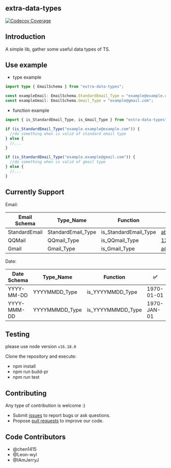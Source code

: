 ## extra-data-types

[![Codecov Coverage](https://img.shields.io/codecov/c/github/chen1415/extra-data-types/coverage.svg?style=flat-square)](https://codecov.io/gh/chen1415/extra-data-types/)

## Introduction

A simple lib, gather some useful data types of TS.

## Use example

- type example

```ts
import type { EmailSchema } from "extra-data-types";

const exampleEmail: EmailSchema.StandardEmail_Type = "example@example.com";
const exampleGmail: EmailSchema.Gmail_Type = "example@gmail.com";
```

- function example

```ts
import { is_StandardEmail_Type, is_Gmail_Type } from "extra-data-types";

if (is_StandardEmail_Type("example.example@example.com")) {
  //do something when is valid of standard email type
} else {
  //...
}

if (is_StandardEmail_Type("example.example@gmail.com")) {
  //do something when is valid of gmail type
} else {
  //...
}
```

## Currently Support

Email:

| Email Schema  | Type_Name          | Function              | :white_check_mark: | :x:         |
| ------------- | ------------------ | --------------------- | ------------------ | ----------- |
| StandardEmail | StandardEmail_Type | is_StandardEmail_Type | abc@abc.com        | abc         |
| QQMail        | QQmail_Type        | is_QQmail_Type        | 123@qq.com         | a@a.com     |
| Gmail         | Gmail_Type         | is_Gmail_Type         | a@gmail.com        | a@amail.com |

Date:

| Date Schema  |   Type_Name    |     Function      | :white_check_mark: |       :x:        |
| -----------  | -------------- | ----------------- | ------------------ | ---------------  |
| YYYY-MM-DD   | YYYYMMDD_Type  | is_YYYYMMDD_Type  |     1970-01-01     |    19700101      |
| YYYY-MMM-DD  | YYYYMMMDD_Type | is_YYYYMMMDD_Type |    1970-JAN-01     | 1970-JANUARY-01  |

## Testing

please use node version ```v16.18.0```

Clone the repository and execute:


- npm install
- npm run build-pr
- npm run test


## Contributing

Any type of contribution is welcome :)

- Submit [issues](https://github.com/chen1415/extra-data-types/issues) to report bugs or ask questions.
- Propose [pull requests](https://github.com/chen1415/extra-data-types/pulls) to improve our code.

## Code Contributors

- @chen1415
- @Leon-wyl
- @IAmJerryJ